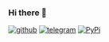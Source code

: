 ### Hi there 👋
[![github](https://img.shields.io/badge/GitHub-26A5E4?style=for-the-badge&logo=GitHub&logoColor=white)](https://github.com/makarworld)
[![telegram](https://img.shields.io/badge/Telegram-26A5E4?style=for-the-badge&logo=Telegram&logoColor=white)](https://t.me/abuztrade)
[![PyPi](https://img.shields.io/badge/Pypi-26A5E4?style=for-the-badge&logo=PyPi&logoColor=white)](https://pypi.org/user/abuztrade/)

<!--
**makarworld/makarworld** is a ✨ _special_ ✨ repository because its `README.md` (this file) appears on your GitHub profile.

Here are some ideas to get you started:

- 🔭 I’m currently working on ...
- 🌱 I’m currently learning ...
- 👯 I’m looking to collaborate on ...
- 🤔 I’m looking for help with ...
- 💬 Ask me about ...
- 📫 How to reach me: ...
- 😄 Pronouns: ...
- ⚡ Fun fact: ...
-->
